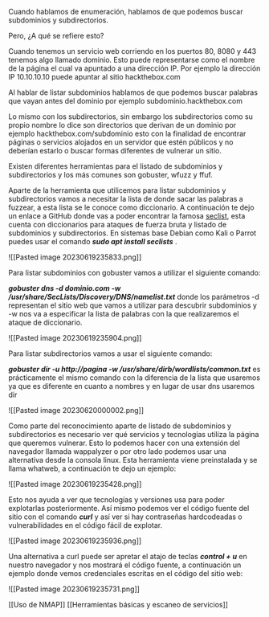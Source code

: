 Cuando hablamos de enumeración, hablamos de que podemos buscar subdominios y subdirectorios. 

Pero, ¿A qué se refiere esto? 

Cuando tenemos un servicio web corriendo en los puertos 80, 8080 y 443 tenemos algo llamado dominio. Esto puede representarse como el nombre de la página el cual va apuntado a una dirección IP. Por ejemplo la dirección IP 10.10.10.10 puede apuntar al sitio hackthebox.com 

Al hablar de listar subdominios hablamos de que podemos buscar palabras que vayan antes del dominio por ejemplo subdominio.hackthebox.com

Lo mismo con los subdirectorios, sin embargo los subdirectorios como su propio nombre lo dice son directorios que derivan de un dominio por ejemplo hackthebox.com/subdominio esto con la finalidad de encontrar páginas o servicios alojados en un servidor que estén públicos y no deberían estarlo o buscar formas diferentes de vulnerar un sitio.

Existen diferentes herramientas para el listado de subdominios y subdirectorios y los más comunes son gobuster, wfuzz y ffuf.

Aparte de la herramienta que utilicemos para listar subdominios y subdirectorios vamos a necesitar la lista de donde sacar las palabras a fuzzear, a esta lista se le conoce como diccionario. A continuación te dejo un enlace a GitHub donde vas a poder encontrar la famosa [seclist](https://github.com/danielmiessler/SecLists), esta cuenta con diccionarios para ataques de fuerza bruta y listado de subdominios y subdirectorios. En sistemas base Debian como Kali o Parrot puedes usar el comando *__sudo apt install seclists__* .

![[Pasted image 20230619235833.png]]

Para listar subdominios con gobuster vamos a utilizar el siguiente comando:

*__gobuster dns -d dominio.com -w /usr/share/SecLists/Discovery/DNS/namelist.txt__* donde los parámetros -d representan el sitio web que vamos a utilizar para descubrir subdominios y -w nos va a especificar la lista de palabras con la que realizaremos el ataque de diccionario.

![[Pasted image 20230619235904.png]]

Para listar subdirectorios vamos a usar el siguiente comando:

*__gobuster dir -u http://pagina -w /usr/share/dirb/wordlists/common.txt__* es prácticamente el mismo comando con la diferencia de la lista que usaremos ya que es diferente en cuanto a nombres y en lugar de usar dns usaremos dir

![[Pasted image 20230620000002.png]]

Como parte del reconocimiento aparte de listado de subdominios y subdirectorios es necesario ver qué servicios y tecnologías utiliza la página que queremos vulnerar. Esto lo podemos hacer con una extensión del navegador llamada wappalyzer o por otro lado podemos usar una alternativa desde la consola linux. Esta herramienta viene preinstalada y se llama whatweb, a continuación te dejo un ejemplo: 

![[Pasted image 20230619235428.png]]

Esto nos ayuda a ver que tecnologías y versiones usa para poder explotarlas posteriormente. Así mismo podemos ver el código fuente del sitio con el comando *__curl__* y así ver si hay contraseñas hardcodeadas o vulnerabilidades en el código fácil de explotar. 

![[Pasted image 20230619235936.png]]

Una alternativa a curl puede ser apretar el atajo de teclas *__control + u__* en nuestro navegador y nos mostrará el código fuente, a continuación un ejemplo donde vemos credenciales escritas en el código del sitio web:

![[Pasted image 20230619235731.png]]

[[Uso de NMAP]]
[[Herramientas básicas y escaneo de servicios]]
